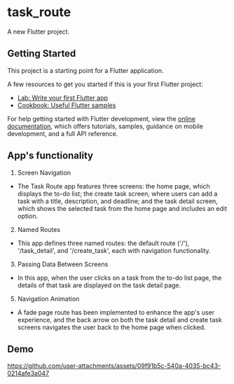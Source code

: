 # task_route

A new Flutter project.

## Getting Started

This project is a starting point for a Flutter application.

A few resources to get you started if this is your first Flutter project:

- [Lab: Write your first Flutter app](https://docs.flutter.dev/get-started/codelab)
- [Cookbook: Useful Flutter samples](https://docs.flutter.dev/cookbook)

For help getting started with Flutter development, view the
[online documentation](https://docs.flutter.dev/), which offers tutorials,
samples, guidance on mobile development, and a full API reference.

## App's functionality

1. Screen Navigation  
- The Task Route app features three screens: the home page, which displays the to-do list; the create task screen, where users can add a task with a title, description, and deadline; and the task detail screen, which shows the selected task from the home page and includes an edit option.

2. Named Routes 
- This app defines three named routes: the default route ('/'), '/task_detail', and '/create_task', each with navigation functionality.

3. Passing Data Between Screens
- In this app, when the user clicks on a task from the to-do list page, the details of that task are displayed on the task detail page.

5. Navigation Animation 
- A fade page route has been implemented to enhance the app's user experience, and the back arrow on both the task detail and create task screens navigates the user back to the home page when clicked.

## Demo
https://github.com/user-attachments/assets/09f91b5c-540a-4035-bc43-0214afe3a047





